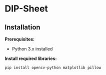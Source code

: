 # DIP-Sheet

## Installation

**Prerequisites:**
* Python 3.x installed

**Install required libraries:**

```bash
pip install opencv-python matplotlib pillow
